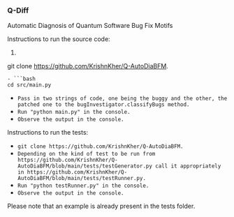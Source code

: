 ### Q-Diff
Automatic Diagnosis of Quantum Software Bug Fix Motifs

Instructions to run the source code:

1. ```bash
git clone https://github.com/KrishnKher/Q-AutoDiaBFM.
```
- ```bash
cd src/main.py
```

- ```Pass in two strings of code, one being the buggy and the other, the patched one to the bugInvestigator.classifyBugs method.```
- ```Run "python main.py" in the console.```
- ```Observe the output in the console.```
  
 Instructions to run the tests:
  - ```git clone https://github.com/KrishnKher/Q-AutoDiaBFM.```
  - ```Depending on the kind of test to be run from https://github.com/KrishnKher/Q-AutoDiaBFM/blob/main/tests/testGenerator.py call it appropriately in https://github.com/KrishnKher/Q-AutoDiaBFM/blob/main/tests/testRunner.py.```
  - ```Run "python testRunner.py" in the console.```
  - ```Observe the output in the console.```
  
  Please note that an example is already present in the tests folder.

